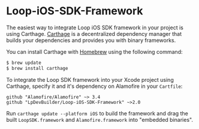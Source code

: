 # Loop-iOS-SDK-Framework

The easiest way to integrate Loop iOS SDK framework in your project is using Carthage. [Carthage](https://github.com/Carthage/Carthage) is a decentralized dependency manager that builds your dependencies and provides you with binary frameworks.

You can install Carthage with [Homebrew](http://brew.sh/) using the following command:

```bash
$ brew update
$ brew install carthage
```

To integrate the Loop SDK framework into your Xcode project using Carthage, specify it and it's dependency on Alamofire in your `Cartfile`:

```ogdl
github "Alamofire/Alamofire" ~> 3.4
github "LpDevBuilder/Loop-iOS-SDK-Framework" ~>2.0
```

Run `carthage update --platform iOS` to build the framework and drag the built `LoopSDK.framework` and `Alamofire.framework` into "embedded binaries".
